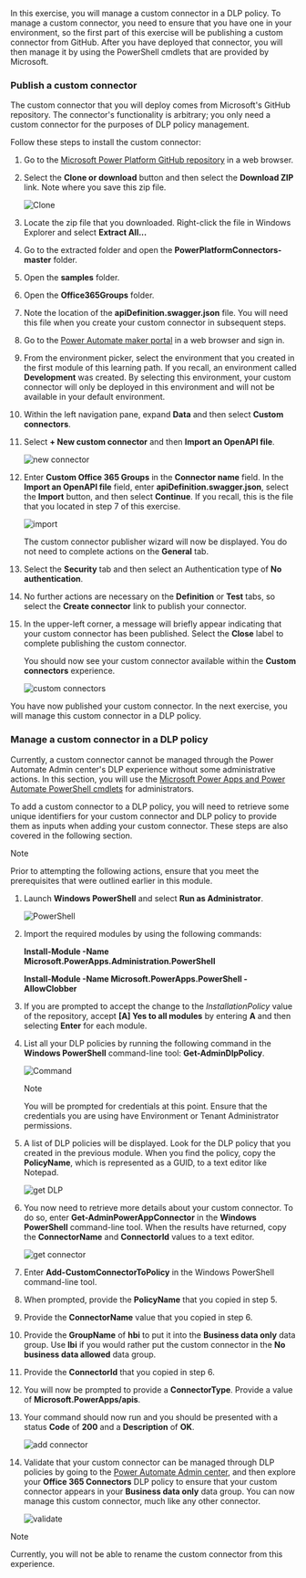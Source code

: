 In this exercise, you will manage a custom connector in a DLP
policy. To manage a custom connector, you need to ensure that you have one
in your environment, so the first part of this exercise will be
publishing a custom connector from GitHub. After you have deployed that connector,
you will then manage it by using the PowerShell cmdlets that are provided by Microsoft.

### Publish a custom connector

The custom connector that you will deploy comes from Microsoft's
GitHub repository. The connector's functionality is arbitrary; you only need a custom connector for the purposes of DLP policy management.

Follow these steps to install the custom connector:

1.  Go to the [Microsoft Power Platform GitHub repository](https://github.com/microsoft/PowerPlatformConnectors/?azure-portal=true) in a web browser.

2.  Select the **Clone or download** button and then select the **Download ZIP** link. Note where you save this zip file.

    ![Clone](../media/8-clone.png)

3.  Locate the zip file that you downloaded. Right-click the file in Windows Explorer and select **Extract All...**

4.  Go to the extracted folder and open the **PowerPlatformConnectors-master** folder.

5.  Open the **samples** folder.

6.  Open the **Office365Groups** folder.

7.  Note the location of the **apiDefinition.swagger.json** file. You will need this file when you create your custom connector in subsequent steps.

8.  Go to the [Power Automate maker portal](https://flow.microsoft.com/?azure-portal=true) in a web browser and sign in.

9.  From the environment picker, select the environment that you created in the first module of this learning path. If you recall, an environment called **Development** was created. By selecting this environment, your custom connector will only be deployed in this environment and will not be available in your default environment.

10. Within the left navigation pane, expand **Data** and then select **Custom connectors**.

11. Select **+ New custom connector** and then **Import an OpenAPI file**.

    ![new connector](../media/9-new-connector.png)

12. Enter **Custom Office 365 Groups** in the **Connector name** field. In the **Import an OpenAPI file** field, enter **apiDefinition.swagger.json**, select the **Import** button, and then select **Continue**. If you recall, this is the file that you located in step 7 of this exercise.

    ![import](../media/10-import.png)

    The custom connector publisher wizard will now be displayed. You do not need to complete actions on the **General** tab.

13. Select the **Security** tab and then select an Authentication type of **No authentication**.

14. No further actions are necessary on the **Definition** or **Test** tabs, so select the **Create connector** link to publish your  connector.

15. In the upper-left corner, a message will briefly appear indicating that your custom connector has been published. Select the **Close** label to complete publishing the custom connector.

    You should now see your custom connector available within the **Custom connectors** experience.

    ![custom connectors](../media/11-custom-connectors.png)

You have now published your custom connector. In the next exercise, you will manage this custom connector in a DLP policy.

### Manage a custom connector in a DLP policy

Currently, a custom connector cannot be managed through the Power Automate Admin center's DLP experience without some administrative actions. In this section, you will use the [Microsoft Power Apps and Power Automate PowerShell cmdlets](https://docs.microsoft.com/power-platform/admin/powerapps-powershell/?azure-portal=true) for administrators.

To add a custom connector to a DLP policy, you will need to retrieve some 
unique identifiers for your custom connector and DLP policy 
to provide them as inputs when adding your
custom connector. These steps are also covered in the following section.

> [!NOTE]
> Prior to attempting the following actions, ensure that you meet the prerequisites that were outlined earlier in this module.

1.  Launch **Windows PowerShell** and select **Run as Administrator**.

    ![PowerShell](../media/12-powershell.png)

2.  Import the required modules by using the following commands:

    **Install-Module -Name Microsoft.PowerApps.Administration.PowerShell**

    **Install-Module -Name Microsoft.PowerApps.PowerShell -AllowClobber**

3.  If you are prompted to accept the change to the *InstallationPolicy* value of the repository, accept **[A] Yes to all modules** by entering **A** and then selecting **Enter** for each module.

4.  List all your DLP policies by running the following command in the **Windows PowerShell** command-line tool: **Get-AdminDlpPolicy**.

    ![Command](../media/12a-command.png)

	> [!NOTE]
	> You will be prompted for credentials at this point. Ensure that the credentials you are using have Environment or Tenant Administrator permissions.

5.  A list of DLP policies will be displayed. Look for the DLP policy that you created in the previous module. When you find the policy, copy the **PolicyName**, which is represented as a GUID, to a text editor like Notepad.

    ![get DLP](../media/13-get-dlp.png)

6.  You now need to retrieve more details about your custom connector. To do so, enter **Get-AdminPowerAppConnector** in the **Windows PowerShell** command-line tool. When the results have returned, copy the **ConnectorName** and **ConnectorId** values to a text editor.

    ![get connector](../media/14-get-connector.png)

7.  Enter **Add-CustomConnectorToPolicy** in the Windows PowerShell command-line tool.

8.  When prompted, provide the **PolicyName** that you copied in step 5.

9.  Provide the **ConnectorName** value that you copied in step 6.

10. Provide the **GroupName** of **hbi** to put it into the **Business data only** data group. Use **lbi** if you would rather put the custom connector in the **No business data allowed** data group.

11. Provide the **ConnectorId** that you copied in step 6.

12. You will now be prompted to provide a **ConnectorType**. Provide a value of **Microsoft.PowerApps/apis**.

13. Your command should now run and you should be presented with a status **Code** of **200** and a **Description** of **OK**.

    ![add connector](../media/15-add-connector.png)

14. Validate that your custom connector can be managed through DLP policies by going to the [Power Automate Admin center](https://admin.flow.microsoft.com/apiPolicies/?azure-portal=true), and then explore your **Office 365 Connectors** DLP policy to ensure that your custom connector appears in your **Business data only** data group. You can now manage this custom connector, much like any other connector.

	![validate](../media/16-validate.png)

> [!NOTE]
> Currently, you will not be able to rename the custom connector from this experience.

